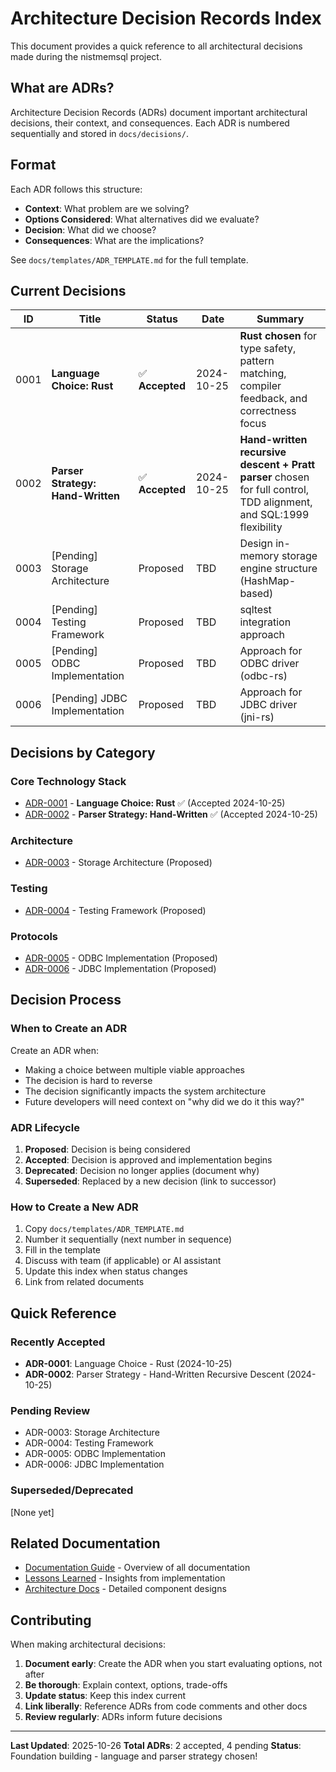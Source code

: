 # Architecture Decision Records Index

This document provides a quick reference to all architectural decisions made during the nistmemsql project.

## What are ADRs?

Architecture Decision Records (ADRs) document important architectural decisions, their context, and consequences. Each ADR is numbered sequentially and stored in `docs/decisions/`.

## Format

Each ADR follows this structure:
- **Context**: What problem are we solving?
- **Options Considered**: What alternatives did we evaluate?
- **Decision**: What did we choose?
- **Consequences**: What are the implications?

See `docs/templates/ADR_TEMPLATE.md` for the full template.

## Current Decisions

| ID | Title | Status | Date | Summary |
|----|-------|--------|------|---------|
| 0001 | **Language Choice: Rust** | ✅ **Accepted** | 2024-10-25 | **Rust chosen** for type safety, pattern matching, compiler feedback, and correctness focus |
| 0002 | **Parser Strategy: Hand-Written** | ✅ **Accepted** | 2024-10-25 | **Hand-written recursive descent + Pratt parser** chosen for full control, TDD alignment, and SQL:1999 flexibility |
| 0003 | [Pending] Storage Architecture | Proposed | TBD | Design in-memory storage engine structure (HashMap-based) |
| 0004 | [Pending] Testing Framework | Proposed | TBD | sqltest integration approach |
| 0005 | [Pending] ODBC Implementation | Proposed | TBD | Approach for ODBC driver (odbc-rs) |
| 0006 | [Pending] JDBC Implementation | Proposed | TBD | Approach for JDBC driver (jni-rs) |

## Decisions by Category

### Core Technology Stack
- [ADR-0001](docs/decisions/0001-language-choice.md) - **Language Choice: Rust** ✅ (Accepted 2024-10-25)
- [ADR-0002](docs/decisions/0002-parser-strategy.md) - **Parser Strategy: Hand-Written** ✅ (Accepted 2024-10-25)

### Architecture
- [ADR-0003](docs/decisions/0003-storage-architecture.md) - Storage Architecture (Proposed)

### Testing
- [ADR-0004](docs/decisions/0004-testing-framework.md) - Testing Framework (Proposed)

### Protocols
- [ADR-0005](docs/decisions/0005-odbc-implementation.md) - ODBC Implementation (Proposed)
- [ADR-0006](docs/decisions/0006-jdbc-implementation.md) - JDBC Implementation (Proposed)

## Decision Process

### When to Create an ADR

Create an ADR when:
- Making a choice between multiple viable approaches
- The decision is hard to reverse
- The decision significantly impacts the system architecture
- Future developers will need context on "why did we do it this way?"

### ADR Lifecycle

1. **Proposed**: Decision is being considered
2. **Accepted**: Decision is approved and implementation begins
3. **Deprecated**: Decision no longer applies (document why)
4. **Superseded**: Replaced by a new decision (link to successor)

### How to Create a New ADR

1. Copy `docs/templates/ADR_TEMPLATE.md`
2. Number it sequentially (next number in sequence)
3. Fill in the template
4. Discuss with team (if applicable) or AI assistant
5. Update this index when status changes
6. Link from related documents

## Quick Reference

### Recently Accepted
- **ADR-0001**: Language Choice - Rust (2024-10-25)
- **ADR-0002**: Parser Strategy - Hand-Written Recursive Descent (2024-10-25)

### Pending Review
- ADR-0003: Storage Architecture
- ADR-0004: Testing Framework
- ADR-0005: ODBC Implementation
- ADR-0006: JDBC Implementation

### Superseded/Deprecated
[None yet]

## Related Documentation

- [Documentation Guide](docs/README.md) - Overview of all documentation
- [Lessons Learned](LESSONS_LEARNED.md) - Insights from implementation
- [Architecture Docs](docs/architecture/) - Detailed component designs

## Contributing

When making architectural decisions:

1. **Document early**: Create the ADR when you start evaluating options, not after
2. **Be thorough**: Explain context, options, trade-offs
3. **Update status**: Keep this index current
4. **Link liberally**: Reference ADRs from code comments and other docs
5. **Review regularly**: ADRs inform future decisions

---

**Last Updated**: 2025-10-26
**Total ADRs**: 2 accepted, 4 pending
**Status**: Foundation building - language and parser strategy chosen!
